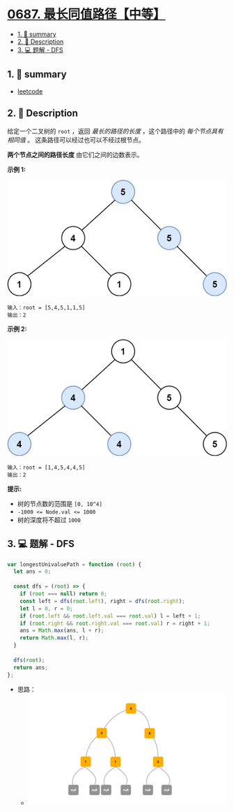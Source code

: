 # [0687. 最长同值路径【中等】](https://github.com/Tdahuyou/leetcode/tree/main/0687.%20%E6%9C%80%E9%95%BF%E5%90%8C%E5%80%BC%E8%B7%AF%E5%BE%84%E3%80%90%E4%B8%AD%E7%AD%89%E3%80%91)

<!-- region:toc -->
- [1. 📝 summary](#1--summary)
- [2. 📝 Description](#2--description)
- [3. 💻 题解 - DFS](#3--题解---dfs)
<!-- endregion:toc -->

## 1. 📝 summary

- [leetcode](https://leetcode.cn/problems/longest-univalue-path/)

## 2. 📝 Description

给定一个二叉树的 `root` ，返回 *最长的路径的长度* ，这个路径中的 *每个节点具有相同值* 。 这条路径可以经过也可以不经过根节点。

**两个节点之间的路径长度** 由它们之间的边数表示。

**示例 1:**

![](md-imgs/2024-11-03-10-19-17.png)
```
输入：root = [5,4,5,1,1,5]
输出：2
```
**示例 2:**

![](md-imgs/2024-11-03-10-19-23.png)
```
输入：root = [1,4,5,4,4,5]
输出：2
```
**提示:**

- 树的节点数的范围是 `[0, 10^4]` 
- `-1000 <= Node.val <= 1000`
- 树的深度将不超过 `1000`

## 3. 💻 题解 - DFS

```js
var longestUnivaluePath = function (root) {
  let ans = 0;

  const dfs = (root) => {
    if (root === null) return 0;
    const left = dfs(root.left), right = dfs(root.right);
    let l = 0, r = 0;
    if (root.left && root.left.val === root.val) l = left + 1;
    if (root.right && root.right.val === root.val) r = right + 1;
    ans = Math.max(ans, l + r);
    return Math.max(l, r);
  }

  dfs(root);
  return ans;
};
```

- 思路：
  - ![](./md-imgs/1.gif)
